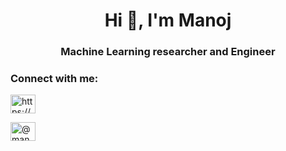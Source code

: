 <h1 align="center">Hi 👋, I'm Manoj</h1>
<h3 align="center">Machine Learning researcher and Engineer</h3>

<h3 align="left">Connect with me:</h3>
<p align="left">
<a href="https://linkedin.com/in/https://www.linkedin.com/in/manoj-s-2a7876214/" target="blank"><img align="center" src="https://raw.githubusercontent.com/rahuldkjain/github-profile-readme-generator/master/src/images/icons/Social/linked-in-alt.svg" alt="https://www.linkedin.com/in/manoj-s-2a7876214/" height="30" width="40" /></a>

<a href="https://medium.com/@manoj632004s" target="blank"><img align="center" src="https://raw.githubusercontent.com/rahuldkjain/github-profile-readme-generator/master/src/images/icons/Social/medium.svg" alt="@manoj632004s" height="30" width="40" /></a>
